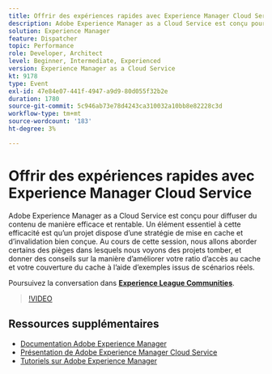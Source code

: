 ```yaml
---
title: Offrir des expériences rapides avec Experience Manager Cloud Service
description: Adobe Experience Manager as a Cloud Service est conçu pour diffuser du contenu de manière efficace et rentable. Un élément essentiel à cette efficacité est qu’un projet dispose d’une stratégie de mise en cache et d’invalidation bien conçue. Au cours de cette session, nous allons aborder certains des pièges dans lesquels nous voyons des projets tomber, et donner des conseils sur la manière d’améliorer votre ratio d’accès au cache et votre couverture du cache à l’aide d’exemples issus de scénarios réels.
solution: Experience Manager
feature: Dispatcher
topic: Performance
role: Developer, Architect
level: Beginner, Intermediate, Experienced
version: Experience Manager as a Cloud Service
kt: 9178
type: Event
exl-id: 47e84e07-441f-4947-a9d9-80d055f32b2e
duration: 1780
source-git-commit: 5c946ab73e78d4243ca310032a10bb8e82228c3d
workflow-type: tm+mt
source-wordcount: '183'
ht-degree: 3%

---
```


# Offrir des expériences rapides avec Experience Manager Cloud Service

Adobe Experience Manager as a Cloud Service est conçu pour diffuser du contenu de manière efficace et rentable. Un élément essentiel à cette efficacité est qu’un projet dispose d’une stratégie de mise en cache et d’invalidation bien conçue. Au cours de cette session, nous allons aborder certains des pièges dans lesquels nous voyons des projets tomber, et donner des conseils sur la manière d’améliorer votre ratio d’accès au cache et votre couverture du cache à l’aide d’exemples issus de scénarios réels.

Poursuivez la conversation dans **[Experience League Communities](https://adobe.ly/3CUkzoB)**.

>[!VIDEO](https://video.tv.adobe.com/v/337846/?quality=12&learn=on&hidetitle=true)

## Ressources supplémentaires

- [Documentation Adobe Experience Manager](https://experienceleague.adobe.com/docs/experience-manager-cloud-service.html?lang=fr)
- [Présentation de Adobe Experience Manager Cloud Service](https://experienceleague.adobe.com/docs/experience-manager-cloud-service/overview/home.html?lang=fr)
- [Tutoriels sur Adobe Experience Manager](https://experienceleague.adobe.com/docs/experience-manager-tutorials.html?lang=fr)
